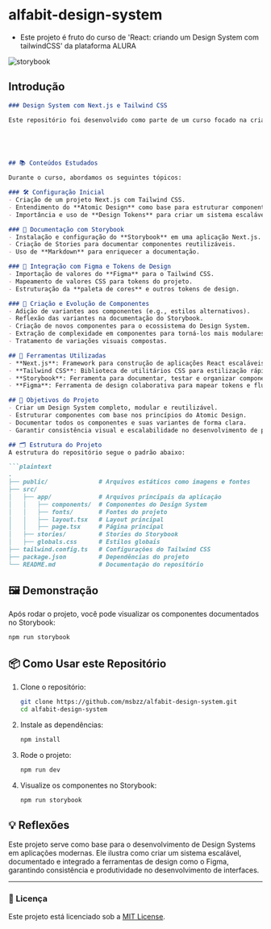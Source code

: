  
 # alfabit-design-system

- Este projeto é fruto do curso de 'React: criando um Design System com tailwindCSS' da plataforma ALURA


 <!-- <img src="/public/sb.gif" alt="storybook" width="500"/> -->
 ![storybook](./public/sb.gif "storybook")

## Introdução

```markdown
### Design System com Next.js e Tailwind CSS

Este repositório foi desenvolvido como parte de um curso focado na criação de um **Design System** utilizando **Next.js** e **Tailwind CSS**. O projeto explora práticas modernas de desenvolvimento de componentes e documentação de interfaces reutilizáveis, com a integração de ferramentas essenciais para um fluxo de trabalho eficiente.



 

## 📚 Conteúdos Estudados

Durante o curso, abordamos os seguintes tópicos:

### 🛠️ Configuração Inicial
- Criação de um projeto Next.js com Tailwind CSS.
- Entendimento do **Atomic Design** como base para estruturar componentes.
- Importância e uso de **Design Tokens** para criar um sistema escalável e consistente.

### 📖 Documentação com Storybook
- Instalação e configuração do **Storybook** em uma aplicação Next.js.
- Criação de Stories para documentar componentes reutilizáveis.
- Uso de **Markdown** para enriquecer a documentação.

### 🎨 Integração com Figma e Tokens de Design
- Importação de valores do **Figma** para o Tailwind CSS.
- Mapeamento de valores CSS para tokens do projeto.
- Estruturação da **paleta de cores** e outros tokens de design.

### 🧩 Criação e Evolução de Componentes
- Adição de variantes aos componentes (e.g., estilos alternativos).
- Reflexão das variantes na documentação do Storybook.
- Criação de novos componentes para o ecossistema do Design System.
- Extração de complexidade em componentes para torná-los mais modulares.
- Tratamento de variações visuais compostas.

## 🚀 Ferramentas Utilizadas
- **Next.js**: Framework para construção de aplicações React escaláveis.
- **Tailwind CSS**: Biblioteca de utilitários CSS para estilização rápida e eficiente.
- **Storybook**: Ferramenta para documentar, testar e organizar componentes.
- **Figma**: Ferramenta de design colaborativa para mapear tokens e fluxos visuais.

## 🎯 Objetivos do Projeto
- Criar um Design System completo, modular e reutilizável.
- Estruturar componentes com base nos princípios do Atomic Design.
- Documentar todos os componentes e suas variantes de forma clara.
- Garantir consistência visual e escalabilidade no desenvolvimento de projetos futuros.

## 🗂️ Estrutura do Projeto
A estrutura do repositório segue o padrão abaixo:

```plaintext
.
├── public/              # Arquivos estáticos como imagens e fontes
├── src/
│   ├── app/             # Arquivos principais da aplicação
│   │   ├── components/  # Componentes do Design System
│   │   ├── fonts/       # Fontes do projeto
│   │   ├── layout.tsx   # Layout principal
│   │   ├── page.tsx     # Página principal
│   ├── stories/         # Stories do Storybook
│   ├── globals.css      # Estilos globais
├── tailwind.config.ts   # Configurações do Tailwind CSS
├── package.json         # Dependências do projeto
└── README.md            # Documentação do repositório
```

## 🖼️ Demonstração
Após rodar o projeto, você pode visualizar os componentes documentados no Storybook:
```bash
npm run storybook
```

## 📦 Como Usar este Repositório
1. Clone o repositório:
   ```bash
   git clone https://github.com/msbzz/alfabit-design-system.git
   cd alfabit-design-system
   ```
2. Instale as dependências:
   ```bash
   npm install
   ```
3. Rode o projeto:
   ```bash
   npm run dev
   ```
4. Visualize os componentes no Storybook:
   ```bash
   npm run storybook
   ```

## 💡 Reflexões
Este projeto serve como base para o desenvolvimento de Design Systems em aplicações modernas. Ele ilustra como criar um sistema escalável, documentado e integrado a ferramentas de design como o Figma, garantindo consistência e produtividade no desenvolvimento de interfaces.

---

### 📝 Licença
Este projeto está licenciado sob a [MIT License](LICENSE).

  